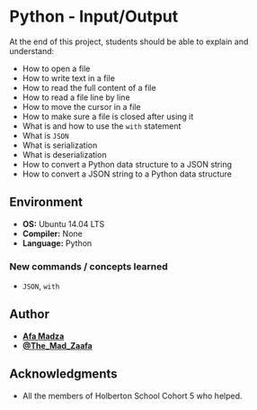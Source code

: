# Python - Input/Output
At the end of this project, students should be able to explain and understand:

* How to open a file
* How to write text in a file
* How to read the full content of a file
* How to read a file line by line
* How to move the cursor in a file
* How to make sure a file is closed after using it
* What is and how to use the ``with`` statement
* What is ``JSON``
* What is serialization
* What is deserialization
* How to convert a Python data structure to a JSON string
* How to convert a JSON string to a Python data structure

## Environment

* __OS:__ Ubuntu 14.04 LTS
* __Compiler:__ None
* __Language:__ Python

### New commands / concepts learned

* ``JSON``, ``with``

## Author

* [**Afa Madza**](https://github.com/AfaMadza)
* [**@The_Mad_Zaafa**](https://twitter.com/The_Mad_Zaafa)

## Acknowledgments
* All the members of Holberton School Cohort 5 who helped.